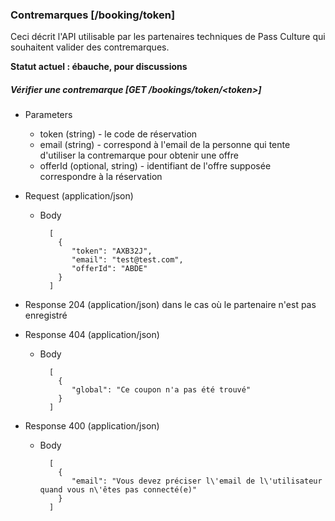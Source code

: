 ### Contremarques [/booking/token]

Ceci décrit l'API utilisable par les partenaires techniques de Pass Culture qui souhaitent valider des contremarques.

**Statut actuel : ébauche, pour discussions**

##### Vérifier une contremarque [GET /bookings/token/\<token\>]

+ Parameters

  + token (string) - le code de réservation
  + email (string) - correspond à l'email de la personne qui tente d'utiliser la contremarque pour obtenir une offre
  + offerId (optional, string) - identifiant de l'offre supposée correspondre à la réservation

+ Request (application/json)

    + Body
    
            [
              {
                 "token": "AXB32J", 
                 "email": "test@test.com",
                 "offerId": "ABDE"
              }
            ]

+ Response 204 (application/json) dans le cas où le partenaire n'est pas enregistré
            
+ Response 404 (application/json)

    + Body

            [
              {
                 "global": "Ce coupon n'a pas été trouvé"
              }
            ]

+ Response 400 (application/json)

    + Body

            [
              {
                 "email": "Vous devez préciser l\'email de l\'utilisateur quand vous n\'êtes pas connecté(e)"
              }
            ]
